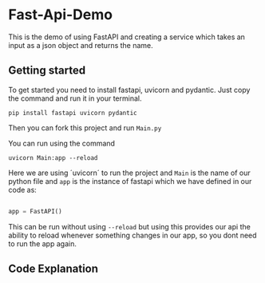 # Fast-Api-Demo

This is the demo of using FastAPI and creating a service which takes an input as a json object and returns the name. 

## Getting started

To get started you need to install fastapi, uvicorn and pydantic. Just copy the command and run it in your terminal.

```
pip install fastapi uvicorn pydantic

```

Then you can fork this project and run `Main.py`

You can run using the command 

```
uvicorn Main:app --reload

```

Here we are using ´uvicorn´ to run the project and `Main` is the name of our python file and `app` is the instance of fastapi which we have defined in our code as:

```python

app = FastAPI()

```

This can be run without using `--reload` but using this provides our api the ability to reload whenever something changes in our app, so you dont need to run the app again.

## Code Explanation


